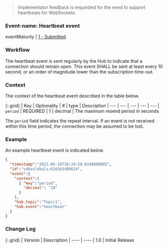 > Implementator feedback is requested for the need to support heartbeats for WebSockets.


### Event-name: Heartbeat event

eventMaturity | [1 - Submitted](3-1-2-eventmaturitymodel.html)

### Workflow

The heartbeat event is sent regularly by the Hub to indicate that a connection should remain open.  This event SHALL be sent at least every 10 second, or an order of magnitude lower than the subscription time-out.

### Context

The context of the heartbeat event described in the table below.

{:.grid}
| Key | Optionality | # | type | Description
| --- | --- | --- | --- | ---
| `period` | REQUIRED | 1 | decimal | The maximum resend period in seconds

The `period` field indicates the repeat interval. If an event is not received within this time period, the connection may be assumed to be lost.

### Example

An example heartbeat event is indicated below.

````json
{
  "timestamp":"2021-05-19T10:24:58.614989800Z",
  "id":"sdkasldkals;610101498614",
  "event":{
    "context":[
      { "key":"period",
        "decimal": "10"
      }
    ],
    "hub.topic":"Topic1",
    "hub.event":"heartbeat"
  }
}
````

### Change Log

{:.grid}
| Version | Description
| ---- | ----
| 1.0 | Initial Release
